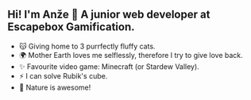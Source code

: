 ## Hi! I'm Anže 👋 A junior web developer at Escapebox Gamification.

- 😽 Giving home to 3 purrfectly fluffy cats.
- 🌍 Mother Earth loves me selflessly, therefore I try to give love back.
- ✨ Favourite video game: Minecraft (or Stardew Valley).
- ⚡ I can solve Rubik's cube.
- 🌱 Nature is awesome!

<!--
**anzehvasti/anzehvasti** is a ✨ _special_ ✨ repository because its `README.md` (this file) appears on your GitHub profile.
-->
